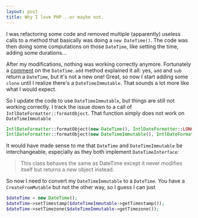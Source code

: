 ```yaml
---
layout: post
title: Why I love PHP...or maybe not.
---
```


I was refactoring some code and removed multiple (apparently) useless calls to a method that basically was doing a `new DateTime()`. The code was then doing some computations on those `DateTime`, like setting the time, adding some durations...

After my modifications, nothing was working correctly anymore. Fortunately a [comment](https://secure.php.net/manual/en/datetime.add.php#102193) on the `DateTime.add` method explained it all: yes, `add` and `sub` return a `DateTime`, but it's not a new one! Great, so now I start adding some `clone` until I realize there's a `DateTimeImmutable`. That sounds a lot more like what I would expect.

So I update the code to use `DateTimeImmutable`, but things are still not working correctly. I track the issue down to a call of `IntlDateFormatter::formatObject`. That function simply does not work on `DateTimeImmutable`

```php
IntlDateFormatter::formatObject(new DateTime(), IntlDateFormatter::LONG, 'en'); // Returns what you would expect
IntlDateFormatter::formatObject(new DateTimeImmutable(), IntlDateFormatter::LONG, 'en'); // Returns false
```

It would have made sense to me that `DateTime` and `DateTimeImmutable` be interchangeable, especially as they both implement `DateTimeInterface`:

> This class behaves the same as DateTime except it never modifies itself but returns a new object instead.

So now I need to convert my `DateTimeImmutable` to a `DateTime`. You have a `CreateFromMutable` but not the other way, so I guess I can just

```php
$dateTime = new DateTime();
$dateTime->setTimestamp($dateTimeImmutable->getTimestamp());
$dateTime->setTimezone($dateTimeImmutable->getTimezone());
```